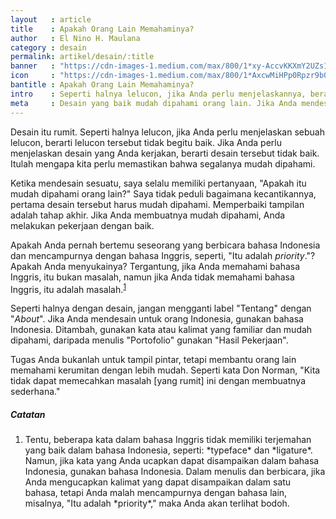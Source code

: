 ```yaml
---
layout   : article
title    : Apakah Orang Lain Memahaminya?
author   : El Nino H. Maulana
category : desain
permalink: artikel/desain/:title
banner   : "https://cdn-images-1.medium.com/max/800/1*xy-AccvKKXmY2UZs1vKAuA.png"
icon     : "https://cdn-images-1.medium.com/max/800/1*AxcwMiHPp0Rpzr9b05WeIw.png"
bantitle : Apakah Orang Lain Memahaminya?
intro    : Seperti halnya lelucon, jika Anda perlu menjelaskannya, berarti lelucon tersebut tidak begitu baik. Jika Anda perlu menjelaskan desain yang Anda kerjakan, berarti desain tersebut tidak baik.
meta     : Desain yang baik mudah dipahami orang lain. Jika Anda mendesain sesuatu yang mudah dipahami, Anda melakukan pekerjaan dengan baik.
---
```


Desain itu rumit. Seperti halnya lelucon, jika Anda perlu menjelaskan sebuah lelucon, berarti lelucon tersebut tidak begitu baik. Jika Anda perlu menjelaskan desain yang Anda kerjakan, berarti desain tersebut tidak baik. Itulah mengapa kita perlu memastikan bahwa segalanya mudah dipahami.

Ketika mendesain sesuatu, saya selalu memiliki pertanyaan, "Apakah itu mudah dipahami orang lain?" Saya tidak peduli bagaimana kecantikannya, pertama desain tersebut harus mudah dipahami. Memperbaiki tampilan adalah tahap akhir. Jika Anda membuatnya mudah dipahami, Anda melakukan pekerjaan dengan baik.

Apakah Anda pernah bertemu seseorang yang berbicara bahasa Indonesia dan mencampurnya dengan bahasa Inggris, seperti, "Itu adalah *priority*."? Apakah Anda menyukainya? Tergantung, jika Anda memahami bahasa Inggris, itu bukan masalah, namun jika Anda tidak memahami bahasa Inggris, itu adalah masalah.<sup><a href="#fn:1" title="Catatan Nr.1">1</a></sup>

Seperti halnya dengan desain, jangan mengganti label "Tentang" dengan "*About*". Jika Anda mendesain untuk orang Indonesia, gunakan bahasa Indonesia. Ditambah, gunakan kata atau kalimat yang familiar dan mudah dipahami, daripada menulis "Portofolio" gunakan "Hasil Pekerjaan".

Tugas Anda bukanlah untuk tampil pintar, tetapi membantu orang lain memahami kerumitan dengan lebih mudah. Seperti kata Don Norman, "Kita tidak dapat memecahkan masalah [yang rumit] ini dengan membuatnya sederhana."

##### Catatan

<ol>
    <li id="fn:1">
        Tentu, beberapa kata dalam bahasa Inggris tidak memiliki terjemahan yang baik dalam bahasa Indonesia, seperti: *typeface* dan *ligature*. Namun, jika kata yang Anda ucapkan dapat disampaikan dalam bahasa Indonesia, gunakan bahasa Indonesia. Dalam menulis dan berbicara, jika Anda mengucapkan kalimat yang dapat disampaikan dalam satu bahasa, tetapi Anda malah mencampurnya dengan bahasa lain, misalnya, "Itu adalah *priority*," maka Anda akan terlihat bodoh.
    </li>
</ol>
